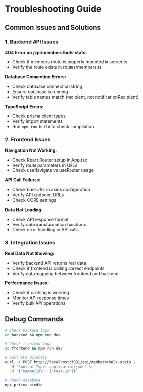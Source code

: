 # Troubleshooting Guide

## Common Issues and Solutions

### 1. Backend API Issues

**404 Error on /api/members/bulk-stats:**
- Check if members route is properly mounted in server.ts
- Verify the route exists in routes/members.ts

**Database Connection Errors:**
- Check database connection string
- Ensure database is running
- Verify table names match (recipient, not notificationRecipient)

**TypeScript Errors:**
- Check prisma client types
- Verify import statements
- Run `npm run build` to check compilation

### 2. Frontend Issues

**Navigation Not Working:**
- Check React Router setup in App.tsx
- Verify route parameters in URLs
- Check useNavigate vs useRouter usage

**API Call Failures:**
- Check baseURL in axios configuration
- Verify API endpoint URLs
- Check CORS settings

**Data Not Loading:**
- Check API response format
- Verify data transformation functions
- Check error handling in API calls

### 3. Integration Issues

**Real Data Not Showing:**
- Verify backend API returns real data
- Check if frontend is calling correct endpoints
- Verify data mapping between frontend and backend

**Performance Issues:**
- Check if caching is working
- Monitor API response times
- Verify bulk API operations

## Debug Commands

```bash
# Check backend logs
cd backend && npm run dev

# Check frontend logs
cd frontend && npm run dev

# Test API directly
curl -X POST http://localhost:3001/api/members/bulk-stats \
  -H "Content-Type: application/json" \
  -d '{"memberIds": ["test-id"]}'

# Check database
npx prisma studio
```
